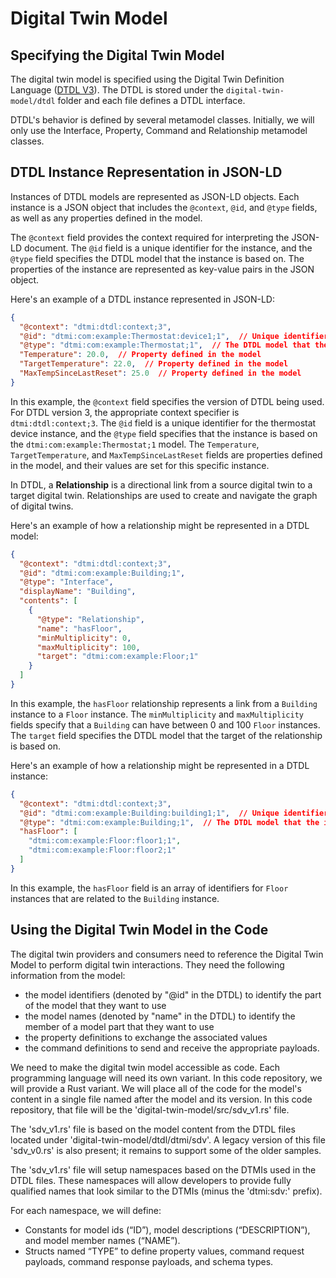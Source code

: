 # Digital Twin Model

## Specifying the Digital Twin Model

The digital twin model is specified using the Digital Twin Definition Language ([DTDL V3](https://github.com/Azure/opendigitaltwins-dtdl/blob/master/DTDL/v3/DTDL.v3.md)). The DTDL is stored under the `digital-twin-model/dtdl` folder and each file defines a DTDL interface.

DTDL's behavior is defined by several metamodel classes. Initially, we will only use the Interface, Property, Command and Relationship metamodel classes.

## DTDL Instance Representation in JSON-LD

Instances of DTDL models are represented as JSON-LD objects. Each instance is a JSON object that includes the `@context`, `@id`, and `@type` fields, as well as any properties defined in the model.

The `@context` field provides the context required for interpreting the JSON-LD document. The `@id` field is a unique identifier for the instance, and the `@type` field specifies the DTDL model that the instance is based on. The properties of the instance are represented as key-value pairs in the JSON object.

Here's an example of a DTDL instance represented in JSON-LD:

```json
{
  "@context": "dtmi:dtdl:context;3",
  "@id": "dtmi:com:example:Thermostat:device1;1",  // Unique identifier for the instance
  "@type": "dtmi:com:example:Thermostat;1",  // The DTDL model that the instance is based on
  "Temperature": 20.0,  // Property defined in the model
  "TargetTemperature": 22.0,  // Property defined in the model
  "MaxTempSinceLastReset": 25.0  // Property defined in the model
}
```

In this example, the `@context` field specifies the version of DTDL being used. For DTDL version 3, the appropriate context specifier is `dtmi:dtdl:context;3`. The `@id` field is a unique identifier for the thermostat device instance, and the `@type` field specifies that the instance is based on the `dtmi:com:example:Thermostat;1` model. The `Temperature`, `TargetTemperature`, and `MaxTempSinceLastReset` fields are properties defined in the model, and their values are set for this specific instance.

In DTDL, a **Relationship** is a directional link from a source digital twin to a target digital twin. Relationships are used to create and navigate the graph of digital twins.

Here's an example of how a relationship might be represented in a DTDL model:

```json
{
  "@context": "dtmi:dtdl:context;3",
  "@id": "dtmi:com:example:Building;1",
  "@type": "Interface",
  "displayName": "Building",
  "contents": [
    {
      "@type": "Relationship",
      "name": "hasFloor",
      "minMultiplicity": 0,
      "maxMultiplicity": 100,
      "target": "dtmi:com:example:Floor;1"
    }
  ]
}
```

In this example, the `hasFloor` relationship represents a link from a `Building` instance to a `Floor` instance. The `minMultiplicity` and `maxMultiplicity` fields specify that a `Building` can have between 0 and 100 `Floor` instances. The `target` field specifies the DTDL model that the target of the relationship is based on.

Here's an example of how a relationship might be represented in a DTDL instance:

```json
{
  "@context": "dtmi:dtdl:context;3",
  "@id": "dtmi:com:example:Building:building1;1",  // Unique identifier for the instance
  "@type": "dtmi:com:example:Building;1",  // The DTDL model that the instance is based on
  "hasFloor": [
    "dtmi:com:example:Floor:floor1;1",
    "dtmi:com:example:Floor:floor2;1"
  ]
}
```

In this example, the `hasFloor` field is an array of identifiers for `Floor` instances that are related to the `Building` instance.

## Using the Digital Twin Model in the Code

The digital twin providers and consumers need to reference the Digital Twin Model to perform digital twin interactions. They need the following information from the model:

- the model identifiers (denoted by "@id" in the DTDL) to identify the part of the model that they want to use
- the model names (denoted by "name" in the DTDL) to identify the member of a model part that they want to use
- the property definitions to exchange the associated values
- the command definitions to send and receive the appropriate payloads.

We need to make the digital twin model accessible as code. Each programming language will need its own variant. In this code repository, we will
provide a Rust variant. We will place all of the code for the model's content in a single file named after the model and its version. In
this code repository, that file will be the 'digital-twin-model/src/sdv_v1.rs' file.

The 'sdv_v1.rs' file is based on the model content from the DTDL files located under 'digital-twin-model/dtdl/dtmi/sdv'. A legacy version of this file 'sdv_v0.rs' is also present; it remains to support some of the older samples.

The 'sdv_v1.rs' file will setup namespaces based on the DTMIs used in the DTDL files. These namespaces will allow developers to provide fully
qualified names that look similar to the DTMIs (minus the 'dtmi:sdv:' prefix).

For each namespace, we will define:

- Constants for model ids (“ID”), model descriptions (“DESCRIPTION”), and model member names (“NAME”).
- Structs named “TYPE” to define property values, command request payloads, command response payloads, and schema types.
